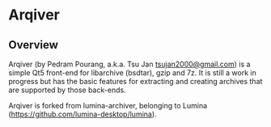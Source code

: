 # Arqiver

## Overview

Arqiver (by Pedram Pourang, a.k.a. Tsu Jan <tsujan2000@gmail.com>) is a simple Qt5 front-end for libarchive (bsdtar), gzip and 7z. It is still a work in progress but has the basic features for extracting and creating archives that are supported by those back-ends.

Arqiver is forked from lumina-archiver, belonging to Lumina (<https://github.com/lumina-desktop/lumina>).

